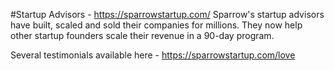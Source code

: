 #Startup Advisors - https://sparrowstartup.com/
Sparrow's startup advisors have built, scaled and sold their companies for millions. They now help other startup founders scale their revenue in a 90-day program.

Several testimonials available here - https://sparrowstartup.com/love
